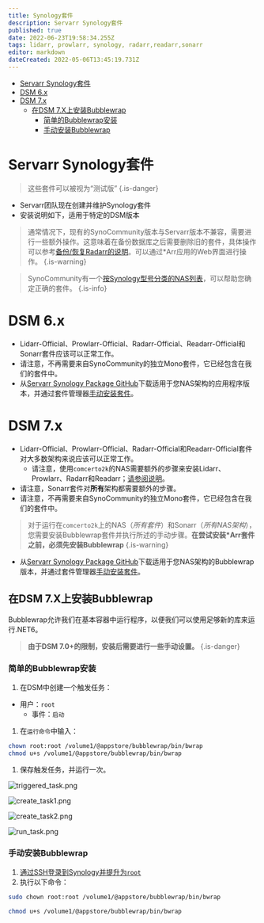 ```yaml
---
title: Synology套件
description: Servarr Synology套件
published: true
date: 2022-06-23T19:58:34.255Z
tags: lidarr, prowlarr, synology, radarr,readarr,sonarr
editor: markdown
dateCreated: 2022-05-06T13:45:19.731Z
---
```


- [Servarr Synology套件](#servarr-synology套件)
- [DSM 6.x](#dsm-6x)
- [DSM 7.x](#dsm-7x)
  - [在DSM 7.X上安装Bubblewrap](#在dsm-7x上安装bubblewrap)
    - [简单的Bubblewrap安装](#简单的bubblewrap安装)
    - [手动安装Bubblewrap](#手动安装bubblewrap)

# Servarr Synology套件

> 这些套件可以被视为“测试版”
{.is-danger}

- Servarr团队现在创建并维护Synology套件
- 安装说明如下，适用于特定的DSM版本

> 通常情况下，现有的SynoCommunity版本与Servarr版本不兼容，需要进行一些额外操作。这意味着在备份数据库之后需要删除旧的套件，具体操作可以参考[备份/恢复Radarr的说明](/radarr/faq#how-do-i-backuprestore-radarr)。可以通过\*Arr应用的Web界面进行操作。
{.is-warning}

> SynoCommunity有一个[按Synology型号分类的NAS列表](https://github.com/SynoCommunity/spksrc/wiki/Architecture-per-Synology-model)，可以帮助您确定正确的套件。
{.is-info}

# DSM 6.x

- Lidarr-Official、Prowlarr-Official、Radarr-Official、Readarr-Official和Sonarr套件应该可以正常工作。
- 请注意，不再需要来自SynoCommunity的独立Mono套件，它已经包含在我们的套件中。
- 从[Servarr Synology Package GitHub](https://github.com/Servarr/spksrc/releases)下载适用于您NAS架构的应用程序版本，并通过套件管理器[手动安装套件](https://kb.synology.com/en-us/DSM/tutorial/How_to_install_applications_with_Package_Center#x_anchor_id6)。

# DSM 7.x

- Lidarr-Official、Prowlarr-Official、Radarr-Official和Readarr-Official套件对大多数架构来说应该可以正常工作。
  - 请注意，使用`comcerto2k`的NAS需要额外的步骤来安装Lidarr、Prowlarr、Radarr和Readarr；[请参阅说明](#在dsm-7x上安装bubblewrap)。
- 请注意，Sonarr套件对**所有**架构都需要额外的步骤。
- 请注意，不再需要来自SynoCommunity的独立Mono套件，它已经包含在我们的套件中。

> 对于运行在`comcerto2k`上的NAS（*所有套件*）和Sonarr（*所有NAS架构*），您需要安装Bubblewrap套件并执行所述的手动步骤。**在尝试安装\*Arr套件之前，必须先安装Bubblewrap**
{.is-warning}

- 从[Servarr Synology Package GitHub](https://github.com/Servarr/spksrc/releases)下载适用于您NAS架构的Bubblewrap版本，并通过套件管理器[手动安装套件](https://kb.synology.com/en-us/DSM/tutorial/How_to_install_applications_with_Package_Center#x_anchor_id6)。

## 在DSM 7.X上安装Bubblewrap

Bubblewrap允许我们在基本容器中运行程序，以便我们可以使用足够新的库来运行.NET6。

> **由于DSM 7.0+的限制，安装后需要进行一些手动设置。**
{.is-danger}

### 简单的Bubblewrap安装

1. 在DSM中创建一个触发任务：

- 用户：`root`
  - 事件：`启动`

1. 在`运行命令`中输入：

```bash
chown root:root /volume1/@appstore/bubblewrap/bin/bwrap
chmod u+s /volume1/@appstore/bubblewrap/bin/bwrap
```

1. 保存触发任务，并运行一次。

![triggered_task.png](/assets/synology/triggered_task.png)

![create_task1.png](/assets/synology/create_task1.png)

![create_task2.png](/assets/synology/create_task2.png)

![run_task.png](/assets/synology/run_task.png)

### 手动安装Bubblewrap

1. [通过SSH登录到Synology并提升为`root`](https://kb.synology.com/en-global/DSM/tutorial/How_to_login_to_DSM_with_root_permission_via_SSH_Telnet)
1. 执行以下命令：

```bash
sudo chown root:root /volume1/@appstore/bubblewrap/bin/bwrap
```

```bash
chmod u+s /volume1/@appstore/bubblewrap/bin/bwrap
```